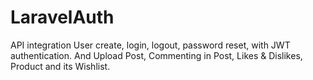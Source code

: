 # LaravelAuth
 API integration User create, login, logout, password reset, with JWT authentication. And Upload Post, Commenting in Post, Likes & Dislikes, Product and its Wishlist.

